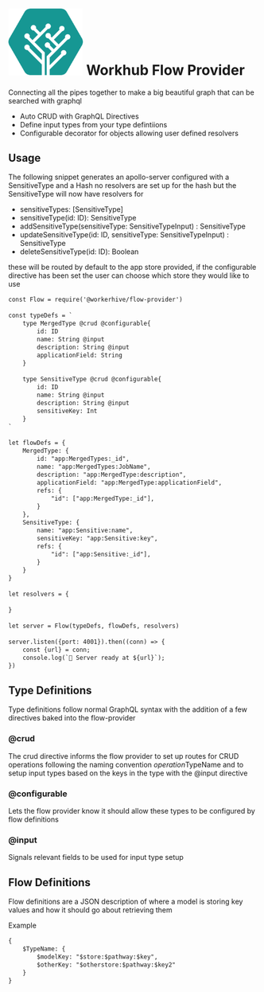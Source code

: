# <img src="https://raw.githubusercontent.com/WorkerHive/flow-provider/master/logo.png" alt="Workhub Logo" width="150"/> Workhub Flow Provider

Connecting all the pipes together to make a big beautiful graph that can be searched with graphql

- Auto CRUD with GraphQL Directives
- Define input types from your type defintiions
- Configurable decorator for objects allowing user defined resolvers

## Usage

The following snippet generates an apollo-server configured with a SensitiveType and a Hash no resolvers are set up for the hash but the SensitiveType will now have resolvers for 

- sensitiveTypes: [SensitiveType]
- sensitiveType(id: ID): SensitiveType
- addSensitiveType(sensitiveType: SensitiveTypeInput) : SensitiveType
- updateSensitiveType(id: ID, sensitiveType: SensitiveTypeInput) : SensitiveType
- deleteSensitiveType(id: ID): Boolean

these will be routed by default to the app store provided, if the configurable directive has been set the user can choose which store they would like to use


```
const Flow = require('@workerhive/flow-provider')

const typeDefs = `
    type MergedType @crud @configurable{
        id: ID
        name: String @input
        description: String @input
        applicationField: String
    }

    type SensitiveType @crud @configurable{
        id: ID
        name: String @input
        description: String @input
        sensitiveKey: Int
    }
`

let flowDefs = {
    MergedType: {
        id: "app:MergedTypes:_id",
        name: "app:MergedTypes:JobName",
        description: "app:MergedType:description",
        applicationField: "app:MergedType:applicationField",
        refs: {
            "id": ["app:MergedType:_id"],
        }
    },
    SensitiveType: {
        name: "app:Sensitive:name",
        sensitiveKey: "app:Sensitive:key",
        refs: {
            "id": ["app:Sensitive:_id"],
        }
    }
}

let resolvers = {

}

let server = Flow(typeDefs, flowDefs, resolvers)

server.listen({port: 4001}).then((conn) => {
    const {url} = conn;
    console.log(`🚀 Server ready at ${url}`);
})
```

## Type Definitions

Type definitions follow normal GraphQL syntax with the addition of a few directives baked into the flow-provider

### @crud

The crud directive informs the flow provider to set up routes for CRUD operations following the naming convention $operation$TypeName and to setup input types based on the keys in the type with the @input directive

### @configurable

Lets the flow provider know it should allow these types to be configured by flow definitions

### @input

Signals relevant fields to be used for input type setup

## Flow Definitions

Flow definitions are a JSON description of where a model is storing key values and how it should go about retrieving them 

Example 

```
{
    $TypeName: {
        $modelKey: "$store:$pathway:$key",
        $otherKey: "$otherstore:$pathway:$key2"
    }
}

```

